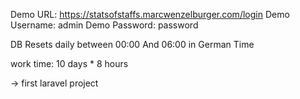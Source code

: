 Demo URL: https://statsofstaffs.marcwenzelburger.com/login
Demo Username: admin
Demo Password: password

DB Resets daily between 00:00 And 06:00 in German Time

work time: 10 days * 8 hours 

-> first laravel project
